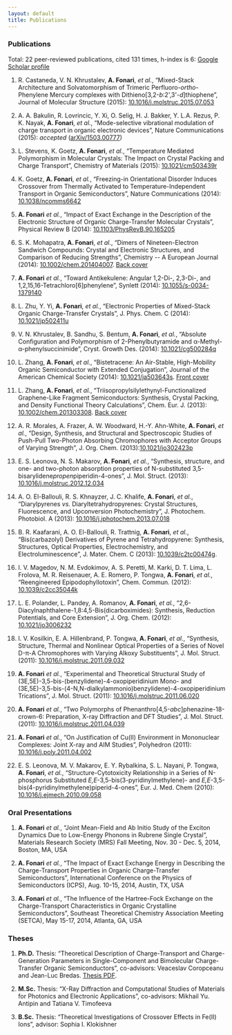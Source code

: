 ```yaml
---
layout: default
title: Publications
---
```


### Publications

Total: 22 peer-reviewed publications, cited 131 times, h-index is 6: [Google Scholar profile](http://scholar.google.com/citations?user=ZkBvorAAAAAJ)

1. R. Castaneda, V. N. Khrustalev, **A. Fonari**, *et al.*, &ldquo;Mixed-Stack Architecture and Solvatomorphism of Trimeric Perfluoro-*ortho*-Phenylene Mercury complexes with Dithieno[3,2-*b*:2',3'-*d*]thiophene&rdquo;, Journal of Molecular Structure (2015): [10.1016/j.molstruc.2015.07.053](http://doi.org/10.1016/j.molstruc.2015.07.053)

1. A. A. Bakulin, R. Lovrincic, Y. Xi, O. Selig, H. J. Bakker, Y. L.A. Rezus, P. K. Nayak, **A. Fonari**, *et al.*, &ldquo;Mode-selective vibrational modulation of charge transport in organic electronic devices&rdquo;, Nature Communications (2015): *accepted* ([arXiv/1503.00777](http://arxiv.org/abs/1503.00777))

1. L. Stevens, K. Goetz, **A. Fonari**, *et al.*, &ldquo;Temperature Mediated Polymorphism in Molecular Crystals: The Impact on Crystal Packing and Charge Transport&rdquo;, Chemistry of Materials (2015): [10.1021/cm503439r](http://doi.org/10.1021/cm503439r)

1. K. Goetz, **A. Fonari**, *et al.*, &ldquo;Freezing-in Orientational Disorder Induces Crossover from Thermally Activated to Temperature-Independent Transport in Organic Semiconductors&rdquo;, Nature Communications (2014): [10.1038/ncomms6642](http://doi.org/10.1038/ncomms6642)

1. **A. Fonari** *et al.*, &ldquo;Impact of Exact Exchange in the Description of the Electronic Structure of Organic Charge-Transfer Molecular Crystals&rdquo;, Physical Review B (2014): [10.1103/PhysRevB.90.165205](http://doi.org/10.1103/PhysRevB.90.165205)

1. S. K. Mohapatra, **A. Fonari**, *et al.*, &ldquo;Dimers of Nineteen-Electron Sandwich Compounds: Crystal and Electronic Structures, and Comparison of Reducing Strengths&rdquo;, Chemistry -- A European Journal (2014): [10.1002/chem.201404007](http://doi.org/10.1002/chem.201404007). [Back cover](http://doi.org/10.1002/chem.201490197)

1. **A. Fonari** *et al.*, &ldquo;Toward Antikekulene: Angular 1,2-Di-, 2,3-Di-, and 1,2,15,16-Tetrachloro[6]phenylene&rdquo;, Synlett (2014): [10.1055/s-0034-1379140](http://doi.org/10.1055/s-0034-1379140)

1. L. Zhu, Y. Yi, **A. Fonari**, *et al.*, &ldquo;Electronic Properties of Mixed-Stack Organic Charge-Transfer Crystals&rdquo;, J. Phys. Chem. C (2014): [10.1021/jp502411u](http://doi.org/10.1021/jp502411u)

1. V. N. Khrustalev, B. Sandhu, S. Bentum, **A. Fonari**, *et al.*, &ldquo;Absolute Configuration and Polymorphism of 2-Phenylbutyramide and &alpha;-Methyl-&alpha;-phenylsuccinimide&rdquo;, Cryst. Growth Des. (2014): [10.1021/cg500284q](http://doi.org/10.1021/cg500284q)

1. L. Zhang, **A. Fonari**, *et al.*, &ldquo;Bistetracene: An Air-Stable, High-Mobility Organic Semiconductor with Extended Conjugation&rdquo;, Journal of the American Chemical Society (2014): [10.1021/ja503643s](http://doi.org/10.1021/ja503643s). [Front cover](http://pubs.acs.org/action/showLargeCover?jcode=jacsat&vol=136&issue=26)

1. L. Zhang, **A. Fonari**, *et al.*, &ldquo;Triisopropylsilylethynyl-Functionalized Graphene-Like Fragment Semiconductors: Synthesis, Crystal Packing, and Density Functional Theory Calculations&rdquo;, Chem. Eur. J. (2013): [10.1002/chem.201303308](http://doi.org/10.1002/chem.201303308). [Back cover](http://doi.org/10.1002/chem.201390209)

1. A. R. Morales, A. Frazer, A. W. Woodward, H.-Y. Ahn-White, **A. Fonari**, *et al.*, &ldquo;Design, Synthesis, and Structural and Spectroscopic Studies of Push-Pull Two-Photon Absorbing Chromophores with Acceptor Groups of Varying Strength&rdquo;, J. Org. Chem. (2013):[10.1021/jo302423p](http://doi.org/10.1021/jo302423p)

1. E. S. Leonova, N. S. Makarov, **A. Fonari**, *et al.*, &ldquo;Synthesis, structure, and one- and two-photon absorption properties of N-substituted 3,5-bisarylidene*propen*piperidin-4-ones&rdquo;, J. Mol. Struct. (2013): [10.1016/j.molstruc.2012.12.034](http://doi.org/10.1016/j.molstruc.2012.12.034)

1. A. O. El-Ballouli, R. S. Khnayzer, J. C. Khalife, **A. Fonari**, *et al.*, &ldquo;Diarylpyrenes *vs.* Diaryltetrahydropyrenes: Crystal Structures, Fluorescence, and Upconversion Photochemistry&rdquo;, J. Photochem. Photobiol. A (2013): [10.1016/j.jphotochem.2013.07.018](http://doi.org/10.1016/j.jphotochem.2013.07.018)

1. B. R. Kaafarani, A. O. El-Ballouli, R. Trattnig, **A. Fonari**, *et al.*, &ldquo;Bis(carbazolyl) Derivatives of Pyrene and Tetrahydropyrene: Synthesis, Structures, Optical Properties, Electrochemistry, and Electroluminescence&rdquo;, J. Mater. Chem. C (2013): [10.1039/c2tc00474g](http://doi.org/10.1039/c2tc00474g).

1. I. V. Magedov, N. M. Evdokimov, A. S. Peretti, M. Karki, D. T. Lima, L. Frolova, M. R. Reisenauer, A. E. Romero, P. Tongwa, **A. Fonari**, *et al.*, &ldquo;Reengineered Epipodophyllotoxin&rdquo;, Chem. Commun. (2012): [10.1039/c2cc35044k](http://doi.org/10.1039/c2cc35044k)

1. L. E. Polander, L. Pandey, A. Romanov, **A. Fonari**, *et al.*, &ldquo;2,6-Diacylnaphthalene-1,8:4,5-Bis(dicarboximides): Synthesis, Reduction Potentials, and Core Extension&rdquo;, J. Org. Chem. (2012): [10.1021/jo3006232](http://doi.org/10.1021/jo3006232)

1. I. V. Kosilkin, E. A. Hillenbrand, P. Tongwa, **A. Fonari**, *et al.*, &ldquo;Synthesis, Structure, Thermal and Nonlinear Optical Properties of a Series of Novel D-&pi;-A Chromophores with Varying Alkoxy Substituents&rdquo;, J. Mol. Struct. (2011): [10.1016/j.molstruc.2011.09.032](http://doi.org/10.1016/j.molstruc.2011.09.032)

1. **A. Fonari** *et al.*, &ldquo;Experimental and Theoretical Structural Study of (3E,5E)-3,5-bis-(benzylidene)-4-oxopiperidinium Mono- and (3E,5E)-3,5-bis-(4-N,N-dialkylammonio)benzylidene)-4-oxopiperidinium Trications&rdquo;, J. Mol. Struct. (2011): [10.1016/j.molstruc.2011.06.020](http://doi.org/10.1016/j.molstruc.2011.06.020)

1. **A. Fonari** *et al.*, &ldquo;Two Polymorphs of Phenanthro[4,5-*abc*]phenazine-18-crown-6: Preparation, X-ray Diffraction and DFT Studies&rdquo;, J. Mol. Struct. (2011): [10.1016/j.molstruc.2011.04.039](http://doi.org/10.1016/j.molstruc.2011.04.039)

1. **A. Fonari** *et al.*, &ldquo;On Justification of Cu(II) Environment in Mononuclear Complexes: Joint X-ray and AIM Studies&rdquo;, Polyhedron (2011): [10.1016/j.poly.2011.04.002](http://doi.org/10.1016/j.poly.2011.04.002)

1. E. S. Leonova, M. V. Makarov, E. Y. Rybalkina, S. L. Nayani, P. Tongwa, **A. Fonari**, *et al.*, &ldquo;Structure-Cytotoxicity Relationship in a Series of N-phosphorus Substituted *E,E*-3,5-bis(3-pyridinylmethylene)- and *E,E*-3,5-bis(4-pyridinylmethylene)piperid-4-ones&rdquo;, Eur. J. Med. Chem (2010): [10.1016/j.ejmech.2010.09.058](http://doi.org/10.1016/j.ejmech.2010.09.058)

### Oral Presentations

1. **A. Fonari** *et al.*, &ldquo;Joint Mean-Field and Ab Initio Study of the Exciton Dynamics Due to Low-Energy Phonons in Rubrene Single Crystal&rdquo;, Materials Research Society (MRS) Fall Meeting, Nov. 30 - Dec. 5, 2014, Boston, MA, USA

1. **A. Fonari** *et al.*, &ldquo;The Impact of Exact Exchange Energy in Describing the Charge-Transport Properties in Organic Charge-Transfer Semiconductors&rdquo;, International Conference on the Physics of Semiconductors (ICPS), Aug. 10-15, 2014, Austin, TX, USA

1. **A. Fonari** *et al.*, &ldquo;The Influence of the Hartree-Fock Exchange on the Charge-Transport Characteristics in Organic Crystalline Semiconductors&rdquo;, Southeast Theoretical Chemistry Association Meeting (SETCA), May 15-17, 2014, Atlanta, GA, USA

### Theses

1. **Ph.D.** Thesis: &ldquo;Theoretical Description of Charge-Transport and Charge-Generation Parameters in Single-Component and Bimolecular Charge-Transfer Organic Semiconductors&rdquo;, co-advisors: Veaceslav Coropceanu and Jean-Luc Bredas. [Thesis PDF](http://afonari.com/FONARI-DISSERTATION-2015.pdf).

1. **M.Sc.** Thesis: &ldquo;X-Ray Diffraction and Computational Studies of Materials for Photonics and Electronic Applications&rdquo;, co-advisors: Mikhail Yu. Antipin and Tatiana V. Timofeeva

1. **B.Sc.** Thesis: &ldquo;Theoretical Investigations of Crossover Effects in Fe(II) Ions&rdquo;, advisor: Sophia I. Klokishner

